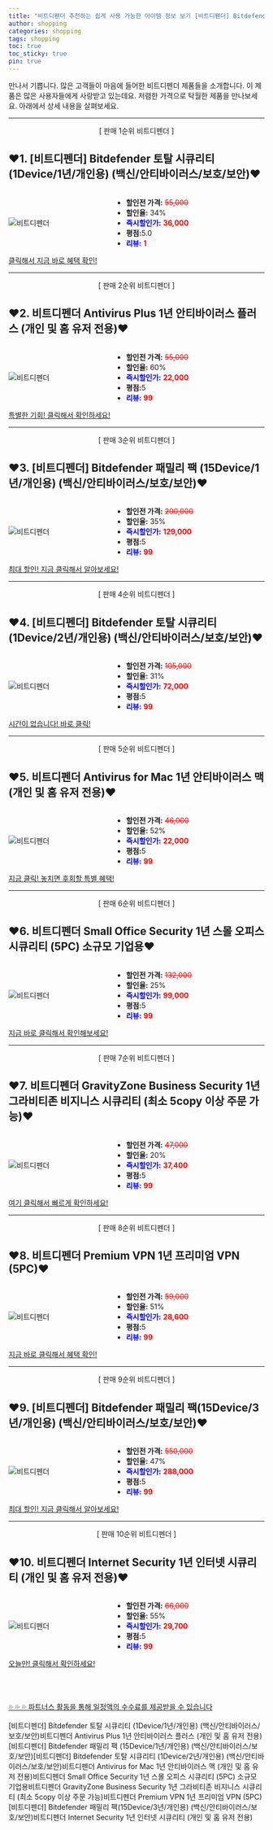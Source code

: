 ```yaml
---
title: "비트디펜더 추천하는 쉽게 사용 가능한 아이템 정보 보기 [비트디펜더] Bitdefender 토탈 시큐리티 (1Device/1년/개인용)"
author: shopping
categories: shopping
tags: shopping
toc: true
toc_sticky: true
pin: true
---
```

만나서 기쁩니다. 많은 고객들이 마음에 들어한 비트디펜더 제품들을 소개합니다. 이 제품은 많은 사용자들에게 사랑받고 있는데요. 저렴한 가격으로 탁월한 제품을 만나보세요. 아래에서 상세 내용을 살펴보세요.

---
<p class="toplist" style="margin: 0 auto; display: block; width: fit-content;">[ 판매 1순위 비트디펜더 ]</p>

<h2><strong>❤️1. [비트디펜더] Bitdefender 토탈 시큐리티 (1Device/1년/개인용) (백신/안티바이러스/보호/보안)❤️</strong></h2>

<div style="display: flex; align-items: center;">
    <div style="flex: 0.4;">
        <img src="https://thumbnail10.coupangcdn.com/thumbnails/remote/230x230ex/image/vendor_inventory/302e/8705650873f176af6e4ed7369bc2372f4b86e7b2460d3cd9217dc76c71ad.jpg" alt="비트디펜더" style="max-width: 100%;">
    </div>
    <div style="flex: 0.6; margin-left: 10px;">
        <ul>
            <li><strong>할인전 가격:</strong> <del style="color: red;">55,000</del></li>
            <li><strong>할인율:</strong> 34%</li>
            <li><span style='color:blue'><strong>즉시할인가:</strong></span> <span style='color:red'><strong>36,000</strong></span></li>
            <li><strong>평점:</strong>5.0</li>
            <li><span style='color:blue'><strong>리뷰:</strong></span> <span style='color:red'><strong>1</strong></span></li>
        </ul>
    </div>
</div>
<div class="center">
    <a href="https://William4Davisa.github.io?lptag=AF9450613&subid=githubio&pageKey=6098042918&traceid=V0-153&itemId=11408993989&vendorItemId=78684934611" class="myButton">
        클릭해서 지금 바로 혜택 확인!
    </a>
</div>


---
<p class="toplist" style="margin: 0 auto; display: block; width: fit-content;">[ 판매 2순위 비트디펜더 ]</p>

<h2><strong>❤️2. 비트디펜더 Antivirus Plus 1년 안티바이러스 플러스 (개인 및 홈 유저 전용)❤️</strong></h2>

<div style="display: flex; align-items: center;">
    <div style="flex: 0.4;">
        <img src="https://thumbnail8.coupangcdn.com/thumbnails/remote/230x230ex/image/vendor_inventory/0de1/446a2306a5bd6fc7abde08ada8b1d7fd0d10f105f43b78b8aa8fd7649f8f.jpg" alt="비트디펜더" style="max-width: 100%;">
    </div>
    <div style="flex: 0.6; margin-left: 10px;">
        <ul>
            <li><strong>할인전 가격:</strong> <del style="color: red;">55,000</del></li>
            <li><strong>할인율:</strong> 60%</li>
            <li><span style='color:blue'><strong>즉시할인가:</strong></span> <span style='color:red'><strong>22,000</strong></span></li>
            <li><strong>평점:</strong>5</li>
            <li><span style='color:blue'><strong>리뷰:</strong></span> <span style='color:red'><strong>99</strong></span></li>
        </ul>
    </div>
</div>
<div class="center">
    <a href="https://William4Davisa.github.io?lptag=AF9450613&subid=githubio&pageKey=7502752409&traceid=V0-153&itemId=19643013009&vendorItemId=86749194422" class="myButton">
        특별한 기회! 클릭해서 확인하세요!
    </a>
</div>


---
<p class="toplist" style="margin: 0 auto; display: block; width: fit-content;">[ 판매 3순위 비트디펜더 ]</p>

<h2><strong>❤️3. [비트디펜더] Bitdefender 패밀리 팩 (15Device/1년/개인용) (백신/안티바이러스/보호/보안)❤️</strong></h2>

<div style="display: flex; align-items: center;">
    <div style="flex: 0.4;">
        <img src="https://thumbnail9.coupangcdn.com/thumbnails/remote/230x230ex/image/vendor_inventory/372b/a8f9f60688591c41aafb18a4387e71cfa80f68a7968a7adce12b7fbcc196.jpg" alt="비트디펜더" style="max-width: 100%;">
    </div>
    <div style="flex: 0.6; margin-left: 10px;">
        <ul>
            <li><strong>할인전 가격:</strong> <del style="color: red;">200,000</del></li>
            <li><strong>할인율:</strong> 35%</li>
            <li><span style='color:blue'><strong>즉시할인가:</strong></span> <span style='color:red'><strong>129,000</strong></span></li>
            <li><strong>평점:</strong>5</li>
            <li><span style='color:blue'><strong>리뷰:</strong></span> <span style='color:red'><strong>99</strong></span></li>
        </ul>
    </div>
</div>
<div class="center">
    <a href="https://William4Davisa.github.io?lptag=AF9450613&subid=githubio&pageKey=6098224238&traceid=V0-153&itemId=11410324343&vendorItemId=78686249993" class="myButton">
        최대 할인! 지금 클릭해서 알아보세요!
    </a>
</div>


---
<p class="toplist" style="margin: 0 auto; display: block; width: fit-content;">[ 판매 4순위 비트디펜더 ]</p>

<h2><strong>❤️4. [비트디펜더] Bitdefender 토탈 시큐리티 (1Device/2년/개인용) (백신/안티바이러스/보호/보안)❤️</strong></h2>

<div style="display: flex; align-items: center;">
    <div style="flex: 0.4;">
        <img src="https://thumbnail10.coupangcdn.com/thumbnails/remote/230x230ex/image/vendor_inventory/302e/8705650873f176af6e4ed7369bc2372f4b86e7b2460d3cd9217dc76c71ad.jpg" alt="비트디펜더" style="max-width: 100%;">
    </div>
    <div style="flex: 0.6; margin-left: 10px;">
        <ul>
            <li><strong>할인전 가격:</strong> <del style="color: red;">105,000</del></li>
            <li><strong>할인율:</strong> 31%</li>
            <li><span style='color:blue'><strong>즉시할인가:</strong></span> <span style='color:red'><strong>72,000</strong></span></li>
            <li><strong>평점:</strong>5</li>
            <li><span style='color:blue'><strong>리뷰:</strong></span> <span style='color:red'><strong>99</strong></span></li>
        </ul>
    </div>
</div>
<div class="center">
    <a href="https://William4Davisa.github.io?lptag=AF9450613&subid=githubio&pageKey=6098211179&traceid=V0-153&itemId=11410217759&vendorItemId=78686144074" class="myButton">
        시간이 없습니다! 바로 클릭!
    </a>
</div>


---
<p class="toplist" style="margin: 0 auto; display: block; width: fit-content;">[ 판매 5순위 비트디펜더 ]</p>

<h2><strong>❤️5. 비트디펜더 Antivirus for Mac 1년 안티바이러스 맥 (개인 및 홈 유저 전용)❤️</strong></h2>

<div style="display: flex; align-items: center;">
    <div style="flex: 0.4;">
        <img src="https://thumbnail10.coupangcdn.com/thumbnails/remote/230x230ex/image/vendor_inventory/9770/60021480703da65c9175c5f813466c242a1a60a3521fcdb7fd5a0716a2b6.jpg" alt="비트디펜더" style="max-width: 100%;">
    </div>
    <div style="flex: 0.6; margin-left: 10px;">
        <ul>
            <li><strong>할인전 가격:</strong> <del style="color: red;">46,000</del></li>
            <li><strong>할인율:</strong> 52%</li>
            <li><span style='color:blue'><strong>즉시할인가:</strong></span> <span style='color:red'><strong>22,000</strong></span></li>
            <li><strong>평점:</strong>5</li>
            <li><span style='color:blue'><strong>리뷰:</strong></span> <span style='color:red'><strong>99</strong></span></li>
        </ul>
    </div>
</div>
<div class="center">
    <a href="https://William4Davisa.github.io?lptag=AF9450613&subid=githubio&pageKey=7503302996&traceid=V0-153&itemId=19645297755&vendorItemId=86751419584" class="myButton">
        지금 클릭! 놓치면 후회할 특별 혜택!
    </a>
</div>


---
<p class="toplist" style="margin: 0 auto; display: block; width: fit-content;">[ 판매 6순위 비트디펜더 ]</p>

<h2><strong>❤️6. 비트디펜더 Small Office Security 1년 스몰 오피스 시큐리티 (5PC) 소규모 기업용❤️</strong></h2>

<div style="display: flex; align-items: center;">
    <div style="flex: 0.4;">
        <img src="https://thumbnail6.coupangcdn.com/thumbnails/remote/230x230ex/image/vendor_inventory/f080/87d178ff4359479d431b486b0d23ad0dfa22c097b0615fb3b3129def664a.jpg" alt="비트디펜더" style="max-width: 100%;">
    </div>
    <div style="flex: 0.6; margin-left: 10px;">
        <ul>
            <li><strong>할인전 가격:</strong> <del style="color: red;">132,000</del></li>
            <li><strong>할인율:</strong> 25%</li>
            <li><span style='color:blue'><strong>즉시할인가:</strong></span> <span style='color:red'><strong>99,000</strong></span></li>
            <li><strong>평점:</strong>5</li>
            <li><span style='color:blue'><strong>리뷰:</strong></span> <span style='color:red'><strong>99</strong></span></li>
        </ul>
    </div>
</div>
<div class="center">
    <a href="https://William4Davisa.github.io?lptag=AF9450613&subid=githubio&pageKey=7505367399&traceid=V0-153&itemId=19654923138&vendorItemId=86760841667" class="myButton">
        지금 바로 클릭해서 확인해보세요!
    </a>
</div>


---
<p class="toplist" style="margin: 0 auto; display: block; width: fit-content;">[ 판매 7순위 비트디펜더 ]</p>

<h2><strong>❤️7. 비트디펜더 GravityZone Business Security 1년 그라비티존 비지니스 시큐리티 (최소 5copy 이상 주문 가능)❤️</strong></h2>

<div style="display: flex; align-items: center;">
    <div style="flex: 0.4;">
        <img src="https://thumbnail8.coupangcdn.com/thumbnails/remote/230x230ex/image/vendor_inventory/8c3f/b2815b4de1ca60ce9983200472873af6c2bd18ebaf43357499bc43ae02cc.jpg" alt="비트디펜더" style="max-width: 100%;">
    </div>
    <div style="flex: 0.6; margin-left: 10px;">
        <ul>
            <li><strong>할인전 가격:</strong> <del style="color: red;">47,000</del></li>
            <li><strong>할인율:</strong> 20%</li>
            <li><span style='color:blue'><strong>즉시할인가:</strong></span> <span style='color:red'><strong>37,400</strong></span></li>
            <li><strong>평점:</strong>5</li>
            <li><span style='color:blue'><strong>리뷰:</strong></span> <span style='color:red'><strong>99</strong></span></li>
        </ul>
    </div>
</div>
<div class="center">
    <a href="https://William4Davisa.github.io?lptag=AF9450613&subid=githubio&pageKey=7500868144&traceid=V0-153&itemId=19634714832&vendorItemId=86741059841" class="myButton">
        여기 클릭해서 빠르게 확인하세요!
    </a>
</div>


---
<p class="toplist" style="margin: 0 auto; display: block; width: fit-content;">[ 판매 8순위 비트디펜더 ]</p>

<h2><strong>❤️8. 비트디펜더 Premium VPN 1년 프리미엄 VPN (5PC)❤️</strong></h2>

<div style="display: flex; align-items: center;">
    <div style="flex: 0.4;">
        <img src="https://thumbnail6.coupangcdn.com/thumbnails/remote/230x230ex/image/vendor_inventory/1d1d/fb1dbfb6781e2cdbd3361dfc26b6790259257c54431ce54fed01c6d0dc3e.jpg" alt="비트디펜더" style="max-width: 100%;">
    </div>
    <div style="flex: 0.6; margin-left: 10px;">
        <ul>
            <li><strong>할인전 가격:</strong> <del style="color: red;">59,000</del></li>
            <li><strong>할인율:</strong> 51%</li>
            <li><span style='color:blue'><strong>즉시할인가:</strong></span> <span style='color:red'><strong>28,600</strong></span></li>
            <li><strong>평점:</strong>5</li>
            <li><span style='color:blue'><strong>리뷰:</strong></span> <span style='color:red'><strong>99</strong></span></li>
        </ul>
    </div>
</div>
<div class="center">
    <a href="https://William4Davisa.github.io?lptag=AF9450613&subid=githubio&pageKey=7503307005&traceid=V0-153&itemId=19645317749&vendorItemId=86751438827" class="myButton">
        지금 바로 클릭해서 혜택 확인!
    </a>
</div>


---
<p class="toplist" style="margin: 0 auto; display: block; width: fit-content;">[ 판매 9순위 비트디펜더 ]</p>

<h2><strong>❤️9. [비트디펜더] Bitdefender 패밀리 팩(15Device/3년/개인용) (백신/안티바이러스/보호/보안)❤️</strong></h2>

<div style="display: flex; align-items: center;">
    <div style="flex: 0.4;">
        <img src="https://thumbnail9.coupangcdn.com/thumbnails/remote/230x230ex/image/vendor_inventory/372b/a8f9f60688591c41aafb18a4387e71cfa80f68a7968a7adce12b7fbcc196.jpg" alt="비트디펜더" style="max-width: 100%;">
    </div>
    <div style="flex: 0.6; margin-left: 10px;">
        <ul>
            <li><strong>할인전 가격:</strong> <del style="color: red;">550,000</del></li>
            <li><strong>할인율:</strong> 47%</li>
            <li><span style='color:blue'><strong>즉시할인가:</strong></span> <span style='color:red'><strong>288,000</strong></span></li>
            <li><strong>평점:</strong>5</li>
            <li><span style='color:blue'><strong>리뷰:</strong></span> <span style='color:red'><strong>99</strong></span></li>
        </ul>
    </div>
</div>
<div class="center">
    <a href="https://William4Davisa.github.io?lptag=AF9450613&subid=githubio&pageKey=6098260670&traceid=V0-153&itemId=11410591465&vendorItemId=78686514528" class="myButton">
        최대 할인! 지금 클릭해서 알아보세요!
    </a>
</div>


---
<p class="toplist" style="margin: 0 auto; display: block; width: fit-content;">[ 판매 10순위 비트디펜더 ]</p>

<h2><strong>❤️10. 비트디펜더 Internet Security 1년 인터넷 시큐리티 (개인 및 홈 유저 전용)❤️</strong></h2>

<div style="display: flex; align-items: center;">
    <div style="flex: 0.4;">
        <img src="https://thumbnail9.coupangcdn.com/thumbnails/remote/230x230ex/image/vendor_inventory/59e5/43a73e58eab047c59626d1525e4b412d0ede390887ba3f459bd2ffe40d9f.jpg" alt="비트디펜더" style="max-width: 100%;">
    </div>
    <div style="flex: 0.6; margin-left: 10px;">
        <ul>
            <li><strong>할인전 가격:</strong> <del style="color: red;">66,000</del></li>
            <li><strong>할인율:</strong> 55%</li>
            <li><span style='color:blue'><strong>즉시할인가:</strong></span> <span style='color:red'><strong>29,700</strong></span></li>
            <li><strong>평점:</strong>5</li>
            <li><span style='color:blue'><strong>리뷰:</strong></span> <span style='color:red'><strong>99</strong></span></li>
        </ul>
    </div>
</div>
<div class="center">
    <a href="https://William4Davisa.github.io?lptag=AF9450613&subid=githubio&pageKey=7503275576&traceid=V0-153&itemId=19645175362&vendorItemId=86751300983" class="myButton">
        오늘만! 클릭해서 확인하세요!
    </a>
</div>

<br><br><br>[💦 💦 💦 파트너스 활동을 통해 일정액의 수수료를 제공받을 수 있습니다](https://link.coupang.com/a/bcpT2c)<br><br>[비트디펜더] Bitdefender 토탈 시큐리티 (1Device/1년/개인용) (백신/안티바이러스/보호/보안)비트디펜더 Antivirus Plus 1년 안티바이러스 플러스 (개인 및 홈 유저 전용)[비트디펜더] Bitdefender 패밀리 팩 (15Device/1년/개인용) (백신/안티바이러스/보호/보안)[비트디펜더] Bitdefender 토탈 시큐리티 (1Device/2년/개인용) (백신/안티바이러스/보호/보안)비트디펜더 Antivirus for Mac 1년 안티바이러스 맥 (개인 및 홈 유저 전용)비트디펜더 Small Office Security 1년 스몰 오피스 시큐리티 (5PC) 소규모 기업용비트디펜더 GravityZone Business Security 1년 그라비티존 비지니스 시큐리티 (최소 5copy 이상 주문 가능)비트디펜더 Premium VPN 1년 프리미엄 VPN (5PC)[비트디펜더] Bitdefender 패밀리 팩(15Device/3년/개인용) (백신/안티바이러스/보호/보안)비트디펜더 Internet Security 1년 인터넷 시큐리티 (개인 및 홈 유저 전용)